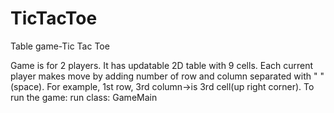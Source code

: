 # TicTacToe
Table game-Tic Tac Toe

Game is for 2 players. It has updatable 2D table with 9 cells. Each
current  player makes move by adding number of row and column separated
with " "(space).
For example, 1st row, 3rd column->is 3rd cell(up right corner).
To run the game: run class: GameMain 
